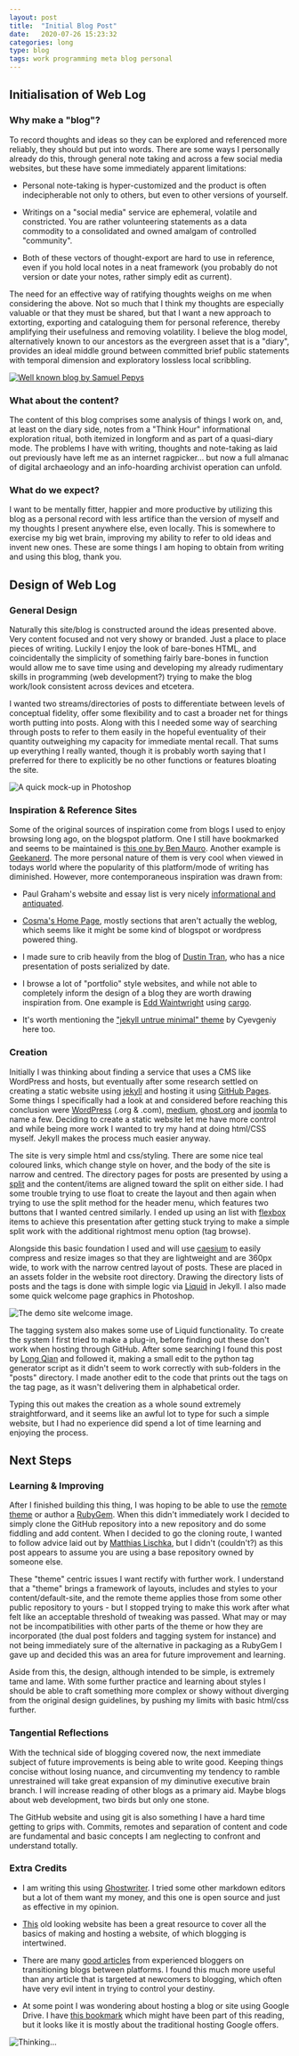 ```yaml
---
layout: post
title:  "Initial Blog Post"
date:   2020-07-26 15:23:32
categories: long
type: blog
tags: work programming meta blog personal
---
```


## Initialisation of Web Log
### Why make a "blog"?

To record thoughts and ideas so they can be explored and referenced more reliably, they should but put into words. There are some ways I personally already do this, through general note taking and across a few social media websites, but these have some immediately apparent limitations:

- Personal note-taking is hyper-customized and the product is often indecipherable not only to others, but even to other versions of yourself.

- Writings on a "social media" service are ephemeral, volatile and constricted. You are rather volunteering statements as a data commodity to a consolidated and owned amalgam of controlled "community".

- Both of these vectors of thought-export are hard to use in reference, even if you hold local notes in a neat framework (you probably do not version or date your notes, rather simply edit as current).

The need for an effective way of ratifying thoughts weighs on me when considering the above. Not so much that I think my thoughts are especially valuable or that they must be shared, but that I want a new approach to extorting, exporting and cataloguing them for personal reference, thereby amplifying their usefulness and removing volatility. I believe the blog model, alternatively known to our ancestors as the evergreen asset that is a "diary", provides an ideal middle ground between committed brief public statements with temporal dimension and exploratory lossless local scribbling.

[![Well known blog by Samuel Pepys](/assets/img/pepys.jpg)](http://www.pepys.info/)

### What about the content?

The content of this blog comprises some analysis of things I work on, and, at least on the diary side, notes from a "Think Hour" informational exploration ritual, both itemized in longform and as part of a quasi-diary mode. The problems I have with writing, thoughts and note-taking as laid out previously have left me as an internet ragpicker... but now a full almanac of digital archaeology and an info-hoarding archivist operation can unfold.

### What do we expect?

I want to be mentally fitter, happier and more productive by utilizing this blog as a personal record with less artifice than the version of myself and my thoughts I present anywhere else, even locally. This is somewhere to exercise my big wet brain, improving my ability to refer to old ideas and invent new ones. These are some things I am hoping to obtain from writing and using this blog, thank you.

## Design of Web Log
### General Design

Naturally this site/blog is constructed around the ideas presented above. Very content focused and not very showy or branded. Just a place to place pieces of writing. Luckily I enjoy the look of bare-bones HTML, and coincidentally the simplicity of something fairly bare-bones in function would allow me to save time using and developing my already rudimentary skills in programming (web development?) trying to make the blog work/look consistent across devices and etcetera.

I wanted two streams/directories of posts to differentiate between levels of conceptual fidelity, offer some flexibility and to cast a broader net for things worth putting into posts. Along with this I needed some way of searching through posts to refer to them easily in the hopeful eventuality of their quantity outweighing my capacity for immediate mental recall. That sums up everything I really wanted, though it is probably worth saying that I preferred for there to explicitly be no other functions or features bloating the site.

![A quick mock-up in Photoshop](/assets/img/BlogMockUp.jpg)

### Inspiration & Reference Sites

Some of the original sources of inspiration come from blogs I used to enjoy browsing long ago, on the blogspot platform. One I still have bookmarked and seems to be maintained is [this one by Ben Mauro](http://benmauro.blogspot.com/). Another example is [Geekanerd](https://geekanerd.blogspot.com/). The more personal nature of them is very cool when viewed in todays world where the popularity of this platform/mode of writing has diminished. However, more contemporaneous inspiration was drawn from:

- Paul Graham's website and essay list is very nicely [informational and antiquated](http://paulgraham.com/index.html).

- [Cosma's Home Page](http://bactra.org/), mostly sections that aren't actually the weblog, which seems like it might be some kind of blogspot or wordpress powered thing.

- I made sure to crib heavily from the blog of [Dustin Tran](http://dustintran.com/blog/), who has a nice presentation of posts serialized by date.

- I browse a lot of "portfolio" style websites, and while not able to completely inform the design of a blog they are worth drawing inspiration from. One example is [Edd Waintwright](https://www.1280x720.co.uk/) using [cargo](https://cargo.site/).

- It's worth mentioning the ["jekyll untrue minimal" theme](https://cyevgeniy.github.io/jekyll-true-minimal/) by Cyevgeniy here too.

### Creation

Initially I was thinking about finding a service that uses a CMS like WordPress and hosts, but eventually after some research settled on creating a static website using [jekyll](https://jekyllrb.com/) and hosting it using [GitHub Pages](https://pages.github.com/). Some things I specifically had a look at and considered before reaching this conclusion were [WordPress](https://wordpress.org/) (.org & .com), [medium](https://medium.com/), [ghost.org](https://ghost.org/) and [joomla](https://www.joomla.org/) to name a few. Deciding to create a static website let me have more control and while being more work I wanted to try my hand at doing html/CSS myself. Jekyll makes the process much easier anyway.

The site is very simple html and css/styling. There are some nice teal coloured links, which change style on hover, and the body of the site is narrow and centred. The directory pages for posts are presented by using a [split](https://www.w3schools.com/howto/howto_css_split_screen.asp) and the content/items are aligned toward the split on either side. I had some trouble trying to use float to create the layout and then again when trying to use the split method for the header menu, which features two buttons that I wanted centred similarly. I ended up using an list with [flexbox](https://www.w3schools.com/csS/css3_flexbox.asp) items to achieve this presentation after getting stuck trying to make a simple split work with the additional rightmost menu option (tag browse).

Alongside this basic foundation I used and will use [caesium](https://saerasoft.com/caesium/) to easily compress and resize images so that they are lightweight and are 360px wide, to work with the narrow centred layout of posts. These are placed in an assets folder in the website root directory.  Drawing the directory lists of posts and the tags is done with simple logic via [Liquid](https://shopify.github.io/liquid/) in Jekyll. I also made some quick welcome page graphics in Photoshop.

![The demo site welcome image.](/assets/img/WelcomeTheme_post.jpg)

The tagging system also makes some use of Liquid functionality. To create the system I first tried to make a plug-in, before finding out these don't work when hosting through GitHub. After some searching I found this post by [Long Qian](https://longqian.me/2017/02/09/github-jekyll-tag/) and followed it, making a small edit to the python tag generator script as it didn't seem to work correctly with sub-folders in the "posts" directory. I made another edit to the code that prints out the tags on the tag page, as it wasn't delivering them in alphabetical order.

Typing this out makes the creation as a whole sound extremely straightforward, and it seems like an awful lot to type for such a simple website, but I had no experience did spend a lot of time learning and enjoying the process.


## Next Steps

### Learning & Improving

After I finished building this thing, I was hoping to be able to use the [remote theme](https://github.com/benbalter/jekyll-remote-theme) or author a [RubyGem](https://rubygems.org/). When this didn't immediately work I decided to simply clone the GitHub repository into a new repository and do some fiddling and add content. When I decided to go the cloning route, I wanted to follow advice laid out by [Matthias Lischka](https://matthiaslischka.at/2018/12/03/github-jekyll-best-practice/), but I didn't (couldn't?) as this post appears to assume you are using a base repository owned by someone else.

These "theme" centric issues I want rectify with further work. I understand that a "theme" brings a framework of layouts, includes and styles to your content/default-site, and the remote theme applies those from some other public repository to yours - but I stopped trying to make this work after what felt like an acceptable threshold of tweaking was passed. What may or may not be incompatibilities with other parts of the theme or how they are incorporated (the dual post folders and tagging system for instance) and not being immediately sure of the alternative in packaging as a RubyGem I gave up and decided this was an area for future improvement and learning.

Aside from this, the design, although intended to be simple, is extremely tame and lame. With some further practice and learning about styles I should be able to craft something more complex or showy without diverging from the original design guidelines, by pushing my limits with basic html/css further.

### Tangential Reflections

With the technical side of blogging covered now, the next immediate subject of future improvements is being able to write good. Keeping things concise without losing nuance, and circumventing my tendency to ramble unrestrained will take great expansion of my diminutive executive brain branch. I will increase reading of other blogs as a primary aid. Maybe blogs about web development, two birds but only one stone.

The GitHub website and using git is also something I have a hard time getting to grips with. Commits, remotes and separation of content and code are fundamental and basic concepts I am neglecting to confront and understand totally.

### Extra Credits

- I am writing this using [Ghostwriter](https://wereturtle.github.io/ghostwriter/). I tried some other markdown editors but a lot of them want my money, and this one is open source and just as effective in my opinion.

- [This](https://www.thesitewizard.com/) old looking website has been a great resource to cover all the basics of making and hosting a website, of which blogging is intertwined.

- There are many [good articles](https://medium.com/@tordable/github-pages-as-blogging-platform-320524b1fffa) from experienced bloggers on transitioning blogs between platforms. I found this much more useful than any article that is targeted at newcomers to blogging, which often have very evil intent in trying to control your destiny.

- At some point I was wondering about hosting a blog or site using Google Drive. I have [this bookmark](https://cloud.google.com/storage/docs/static-website) which might have been part of this reading, but it looks like it is mostly about the traditional hosting Google offers.


![Thinking...](/assets/img/Welcome_post.jpg)
